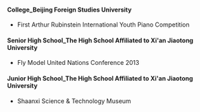 #### College_Beijing Foreign Studies University


- First Arthur Rubinstein International Youth Piano Competition
[](pic/大学_201610_志愿者_亚瑟鲁宾斯坦国际青少年钢琴大赛.jpg)





#### Senior High School_The High School Affiliated to Xi'an Jiaotong University


- Fly Model United Nations Conference 2013
[](pic/高中_201310_志愿者_FLYMUN模拟联合国.jpg)





#### Junior High School_The High School Affiliated to Xi'an Jiaotong University


- Shaanxi Science & Technology Museum
[](pic/初中_201008_志愿者_陕西科技馆科普志愿者.jpg)
